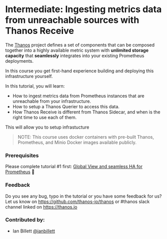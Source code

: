 # Intermediate: Ingesting metrics data from unreachable sources with Thanos Receive

The [Thanos](thanos.io) project defines a set of components that can be composed together into a highly available metric system with **unlimited storage capacity** that **seamlessly** integrates into your existing Prometheus deployments.

In this course you get first-hand experience building and deploying this infrastructure yourself.

In this tutorial, you will learn:

* How to ingest metrics data from Prometheus instances that are unreachable from your infrastructure.
* How to setup a Thanos Querier to access this data.
* How Thanos Receive is different from Thanos Sidecar, and when is the right time to use each of them.

This will allow you to setup infrastucture

> NOTE: This course uses docker containers with pre-built Thanos, Prometheus, and Minio Docker images available publicly.

### Prerequisites

Please complete tutorial #1 first: [Global View and seamless HA for Prometheus](https://www.katacoda.com/thanos/courses/thanos/1-globalview) 🤗

### Feedback

Do you see any bug, typo in the tutorial or you have some feedback for us?
Let us know on https://github.com/thanos-io/thanos or #thanos slack channel linked on https://thanos.io

### Contributed by:

* Ian Billett [@ianbillett](http://github.com/ianbillett)